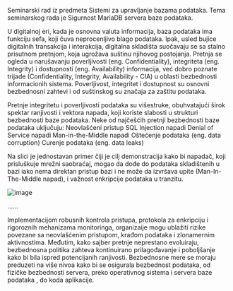 Seminarski rad iz predmeta Sistemi za upravljanje bazama podataka.
Tema seminarskog rada je Sigurnost MariaDB servera baze podataka.

U digitalnoj eri, kada je osnovna valuta informacija, baza podataka ima funkciju sefa, koji čuva neprocenljivo blago podataka. Ipak, usled bujice digitalnih transakcija i interakcija, digitalna skladišta suočavaju se sa stalno prisutnom pretnjom, koja ugrožava suštinu njihovog postojanja. Pretnja se ogleda u narušavanju poverljivosti (eng. Confidentiality), integriteta (eng. Integrity) i dostupnosti (eng. Availability) informacija, već dobro poznate trijade (Confidentiality, Integrity, Availability - CIA) u oblasti bezbednosti informacionih sistema. Poverljivost, integritet i dostupnost su osnovni bezbednosni zahtevi i od suštinskog su značaja za zaštitu podataka.

Pretnje integritetu i poverljivosti podataka su višestruke, obuhvatajući širok spektar ranjivosti i vektora napada, koji koriste slabosti u strukturi bezbednosti baze podataka. Neke od najčešćih pretnji bezbednosti baze podataka uključuju:
  Neovlašćeni pristup
  SQL Injection napadi
  Denial of Service napadi
  Man-in-the-Middle napadi
  Oštećenje podataka (eng. data corruption)
  Curenje podataka (eng. data leaks)

Na slici je jednostavan primer čiji je cilj demonstracija kako bi napadač, koji prisluškuje mrežni saobraćaj, mogao da dođe do podataka skladištenih u bazi iako nema direktan pristup bazi i ne može da izvršava upite (Man-In-The-Middle napad), i važnost enkripcije podataka u tranzitu.

![image](https://github.com/user-attachments/assets/f0738c5b-8ac1-4b9c-a48f-de59c460f9ab)


......

Implementacijom robusnih kontrola pristupa, protokola za enkripciju i rigoroznih mehanizama monitoringa, organizaije mogu ublažiti rizike povezane sa neovlašćenim pristupom, krađom podataka i zlonamernim aktivnostima. Međutim, kako sajber pretnje neprestano evoluiraju, bezbednosna politika zahteva kontinuirano prilagođavanje i poboljšanje kako bi bila ispred potencijanih ranjivosti. Bezbednosne mere se moraju preduzeti na više nivoa kako bi se osigurala bezbednost podataka, od fizičke bezbednosti servera, preko operativnog sistema i servera baze podataka , do koda aplikacije.
